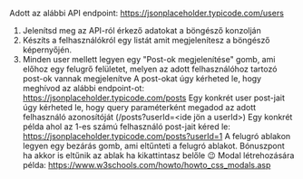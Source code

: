 Adott az alábbi API endpoint: https://jsonplaceholder.typicode.com/users

1. Jelenítsd meg az API-ról érkező adatokat a böngésző konzolján
2. Készíts a felhasználókról egy listát amit megjelenítesz a böngésző képernyőjén.
3. Minden user mellett legyen egy "Post-ok megjelenítése" gomb, ami előhoz egy felugrő felületet, melyen az adott felhasználóhoz tartozó post-ok vannak megjelenítve
A post-okat úgy kérheted le, hogy meghívod az alábbi endpoint-ot: https://jsonplaceholder.typicode.com/posts
Egy konkrét user post-jait úgy kérheted le, hogy query paraméterként megadod az adott felhasználó azonosítóját (/posts?userId=<ide jön a userId>)
Egy konkrét példa ahol az 1-es számú felhasználó post-jait kéred le: https://jsonplaceholder.typicode.com/posts?userId=1
A felugró ablakon legyen egy bezárás gomb, ami eltűnteti a felugró ablakot.
Bónuszpont ha akkor is eltűnik az ablak ha kikattintasz belőle 😉
Modal létrehozására példa: https://www.w3schools.com/howto/howto_css_modals.asp